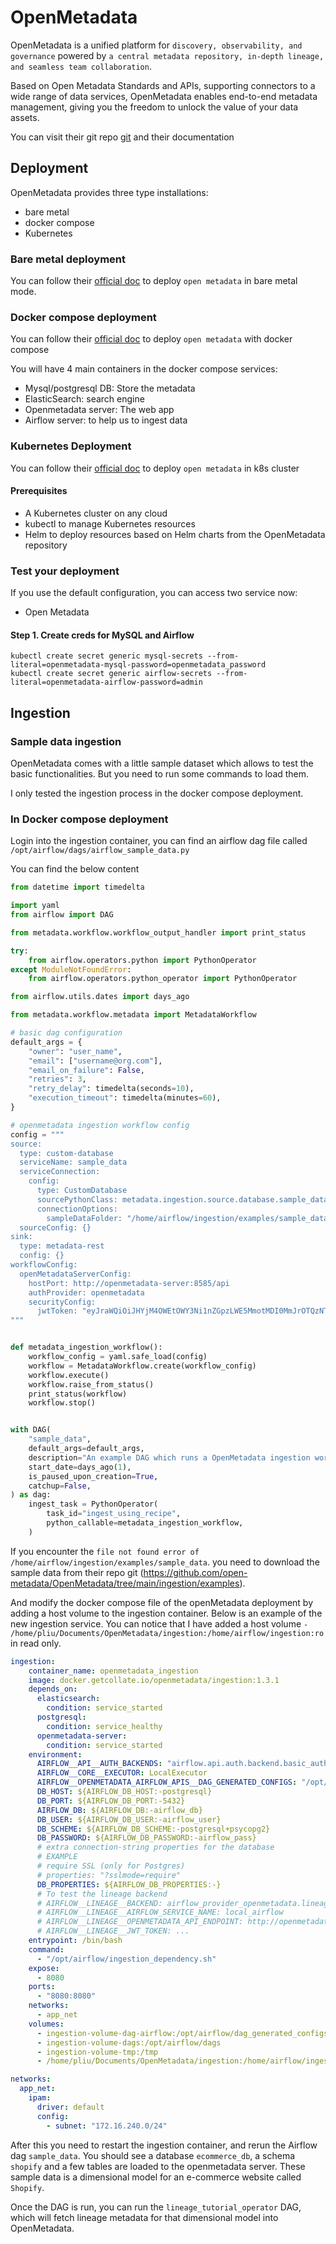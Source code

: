 # OpenMetadata

OpenMetadata is a unified platform for `discovery, observability, and governance` powered by 
`a central metadata repository, in-depth lineage, and seamless team collaboration`.  

Based on Open Metadata Standards and APIs, supporting connectors to a wide range of data services, 
OpenMetadata enables end-to-end metadata management, giving you the freedom to unlock the value of your data assets.

You can visit their git repo [git](https://github.com/open-metadata/OpenMetadata) and their documentation

## Deployment

OpenMetadata provides three type installations:
- bare metal
- docker compose
- Kubernetes

### Bare metal deployment
You can follow their [official doc](https://docs.open-metadata.org/v1.3.x/deployment/bare-metal) to deploy `open metadata`
in bare metal mode.

### Docker compose deployment
You can follow their [official doc](https://docs.open-metadata.org/v1.3.x/deployment/docker) to deploy `open metadata` with docker compose

You will have 4 main containers in the docker compose services:
- Mysql/postgresql DB: Store the metadata
- ElasticSearch: search engine
- Openmetadata server: The web app
- Airflow server: to help us to ingest data

### Kubernetes Deployment

You can follow their [official doc](https://docs.open-metadata.org/v1.3.x/deployment/docker) to deploy `open metadata` 
in k8s cluster

#### Prerequisites
- A Kubernetes cluster on any cloud
- kubectl to manage Kubernetes resources
- Helm to deploy resources based on Helm charts from the OpenMetadata repository

### Test your deployment

If you use the default configuration, you can access two service now:
- Open Metadata
#### Step 1. Create creds for MySQL and Airflow

```shell
kubectl create secret generic mysql-secrets --from-literal=openmetadata-mysql-password=openmetadata_password
kubectl create secret generic airflow-secrets --from-literal=openmetadata-airflow-password=admin
```

## Ingestion

### Sample data ingestion

OpenMetadata comes with a little sample dataset which allows to test the basic functionalities. But you need to run 
some commands to load them.

I only tested the ingestion process in the docker compose deployment.

### In Docker compose deployment
Login into the ingestion container, you can find an airflow dag file called `/opt/airflow/dags/airflow_sample_data.py`

You can find the below content

```python
from datetime import timedelta

import yaml
from airflow import DAG

from metadata.workflow.workflow_output_handler import print_status

try:
    from airflow.operators.python import PythonOperator
except ModuleNotFoundError:
    from airflow.operators.python_operator import PythonOperator

from airflow.utils.dates import days_ago

from metadata.workflow.metadata import MetadataWorkflow

# basic dag configuration
default_args = {
    "owner": "user_name",
    "email": ["username@org.com"],
    "email_on_failure": False,
    "retries": 3,
    "retry_delay": timedelta(seconds=10),
    "execution_timeout": timedelta(minutes=60),
}

# openmetadata ingestion workflow config
config = """
source:
  type: custom-database
  serviceName: sample_data
  serviceConnection:
    config:
      type: CustomDatabase
      sourcePythonClass: metadata.ingestion.source.database.sample_data.SampleDataSource
      connectionOptions:
        sampleDataFolder: "/home/airflow/ingestion/examples/sample_data"
  sourceConfig: {}
sink:
  type: metadata-rest
  config: {}
workflowConfig:
  openMetadataServerConfig:
    hostPort: http://openmetadata-server:8585/api
    authProvider: openmetadata
    securityConfig:
      jwtToken: "eyJraWQiOiJHYjM4OWEtOWY3Ni1nZGpzLWE5MmotMDI0MmJrOTQzNTYiLCJ0eXAiOiJKV1QiLCJhbGciOiJSUzI1NiJ9.eyJzdWIiOiJhZG1pbiIsImlzQm90IjpmYWxzZSwiaXNzIjoib3Blbi1tZXRhZGF0YS5vcmciLCJpYXQiOjE2NjM5Mzg0NjIsImVtYWlsIjoiYWRtaW5Ab3Blbm1ldGFkYXRhLm9yZyJ9.tS8um_5DKu7HgzGBzS1VTA5uUjKWOCU0B_j08WXBiEC0mr0zNREkqVfwFDD-d24HlNEbrqioLsBuFRiwIWKc1m_ZlVQbG7P36RUxhuv2vbSp80FKyNM-Tj93FDzq91jsyNmsQhyNv_fNr3TXfzzSPjHt8Go0FMMP66weoKMgW2PbXlhVKwEuXUHyakLLzewm9UMeQaEiRzhiTMU3UkLXcKbYEJJvfNFcLwSl9W8JCO_l0Yj3ud-qt_nQYEZwqW6u5nfdQllN133iikV4fM5QZsMCnm8Rq1mvLR0y9bmJiD7fwM1tmJ791TUWqmKaTnP49U493VanKpUAfzIiOiIbhg"
"""


def metadata_ingestion_workflow():
    workflow_config = yaml.safe_load(config)
    workflow = MetadataWorkflow.create(workflow_config)
    workflow.execute()
    workflow.raise_from_status()
    print_status(workflow)
    workflow.stop()


with DAG(
    "sample_data",
    default_args=default_args,
    description="An example DAG which runs a OpenMetadata ingestion workflow",
    start_date=days_ago(1),
    is_paused_upon_creation=True,
    catchup=False,
) as dag:
    ingest_task = PythonOperator(
        task_id="ingest_using_recipe",
        python_callable=metadata_ingestion_workflow,
    )
```

If you encounter the `file not found error of /home/airflow/ingestion/examples/sample_data`. you need to download 
the sample data from their repo git (https://github.com/open-metadata/OpenMetadata/tree/main/ingestion/examples).

And modify the docker compose file of the openMetadata deployment by adding a host volume to the ingestion container.
Below is an example of the new ingestion service. You can notice that I have added a host volume
`- /home/pliu/Documents/OpenMetadata/ingestion:/home/airflow/ingestion:ro` in read only.

```yaml
ingestion:
    container_name: openmetadata_ingestion
    image: docker.getcollate.io/openmetadata/ingestion:1.3.1
    depends_on:
      elasticsearch:
        condition: service_started
      postgresql:
        condition: service_healthy
      openmetadata-server:
        condition: service_started
    environment:
      AIRFLOW__API__AUTH_BACKENDS: "airflow.api.auth.backend.basic_auth,airflow.api.auth.backend.session"
      AIRFLOW__CORE__EXECUTOR: LocalExecutor
      AIRFLOW__OPENMETADATA_AIRFLOW_APIS__DAG_GENERATED_CONFIGS: "/opt/airflow/dag_generated_configs"
      DB_HOST: ${AIRFLOW_DB_HOST:-postgresql}
      DB_PORT: ${AIRFLOW_DB_PORT:-5432}
      AIRFLOW_DB: ${AIRFLOW_DB:-airflow_db}
      DB_USER: ${AIRFLOW_DB_USER:-airflow_user}
      DB_SCHEME: ${AIRFLOW_DB_SCHEME:-postgresql+psycopg2}
      DB_PASSWORD: ${AIRFLOW_DB_PASSWORD:-airflow_pass}
      # extra connection-string properties for the database
      # EXAMPLE 
      # require SSL (only for Postgres)
      # properties: "?sslmode=require"
      DB_PROPERTIES: ${AIRFLOW_DB_PROPERTIES:-}
      # To test the lineage backend
      # AIRFLOW__LINEAGE__BACKEND: airflow_provider_openmetadata.lineage.backend.OpenMetadataLineageBackend
      # AIRFLOW__LINEAGE__AIRFLOW_SERVICE_NAME: local_airflow
      # AIRFLOW__LINEAGE__OPENMETADATA_API_ENDPOINT: http://openmetadata-server:8585/api
      # AIRFLOW__LINEAGE__JWT_TOKEN: ...
    entrypoint: /bin/bash
    command:
      - "/opt/airflow/ingestion_dependency.sh"
    expose:
      - 8080
    ports:
      - "8080:8080"
    networks:
      - app_net
    volumes:
      - ingestion-volume-dag-airflow:/opt/airflow/dag_generated_configs
      - ingestion-volume-dags:/opt/airflow/dags
      - ingestion-volume-tmp:/tmp
      - /home/pliu/Documents/OpenMetadata/ingestion:/home/airflow/ingestion:ro

networks:
  app_net:
    ipam:
      driver: default
      config:
        - subnet: "172.16.240.0/24"

```

After this you need to restart the ingestion container, and rerun the Airflow dag `sample_data`. You should see a 
database `ecommerce_db`, a schema `shopify` and a few tables are loaded to the openmetadata server. 
These sample data is a dimensional model for an e-commerce website called `Shopify`.

Once the DAG is run, you can run the `lineage_tutorial_operator` DAG, which will fetch lineage metadata for 
that dimensional model into OpenMetadata.
